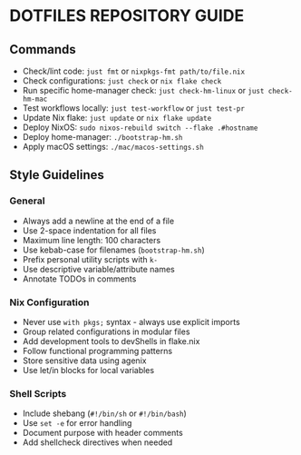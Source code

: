 # DOTFILES REPOSITORY GUIDE

## Commands

- Check/lint code: `just fmt` or `nixpkgs-fmt path/to/file.nix`
- Check configurations: `just check` or `nix flake check`
- Run specific home-manager check: `just check-hm-linux` or `just check-hm-mac`
- Test workflows locally: `just test-workflow` or `just test-pr`
- Update Nix flake: `just update` or `nix flake update`
- Deploy NixOS: `sudo nixos-rebuild switch --flake .#hostname`
- Deploy home-manager: `./bootstrap-hm.sh`
- Apply macOS settings: `./mac/macos-settings.sh`

## Style Guidelines

### General

- Always add a newline at the end of a file
- Use 2-space indentation for all files
- Maximum line length: 100 characters
- Use kebab-case for filenames (`bootstrap-hm.sh`)
- Prefix personal utility scripts with `k-`
- Use descriptive variable/attribute names
- Annotate TODOs in comments

### Nix Configuration

- Never use `with pkgs;` syntax - always use explicit imports
- Group related configurations in modular files
- Add development tools to devShells in flake.nix
- Follow functional programming patterns
- Store sensitive data using agenix
- Use let/in blocks for local variables

### Shell Scripts

- Include shebang (`#!/bin/sh` or `#!/bin/bash`)
- Use `set -e` for error handling
- Document purpose with header comments
- Add shellcheck directives when needed
